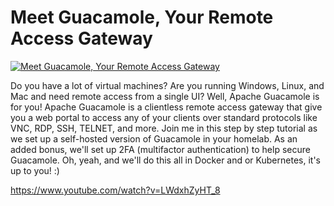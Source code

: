 # Meet Guacamole, Your Remote Access Gateway

[![Meet Guacamole, Your Remote Access Gateway](https://img.youtube.com/vi/LWdxhZyHT_8/0.jpg)](https://www.youtube.com/watch?v=LWdxhZyHT_8 "Meet Guacamole, Your Remote Access Gateway")

Do you have a lot of virtual machines?  Are you running Windows, Linux, and Mac and need remote access from a single UI?  Well, Apache Guacamole is for you!  Apache Guacamole is a clientless remote access gateway that give you a web portal to access any of your clients over standard protocols like VNC, RDP, SSH, TELNET, and more. Join me in this step by step tutorial as we set up a self-hosted version of Guacamole in your homelab.  As an added bonus, we'll set up 2FA (multifactor authentication) to help secure Guacamole.  Oh, yeah, and we'll do this all in Docker and or Kubernetes, it's up to you!  :)

https://www.youtube.com/watch?v=LWdxhZyHT_8
